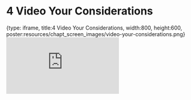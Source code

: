 # 4 Video Your Considerations
 
{type: iframe, title:4 Video Your Considerations, width:800, height:600, poster:resources/chapt_screen_images/video-your-considerations.png}
![](https://hutchdatascience.org/NIH_Data_Sharing/video-your-considerations.html)
 

 
